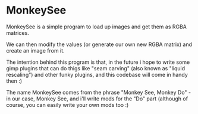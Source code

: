 # MonkeySee

MonkeySee is a simple program to load up images and get them as RGBA matrices.

We can then modify the values (or generate our own new RGBA matrix) and create an image from it.

The intention behind this program is that, in the future i hope to write some gimp plugins that can do
thigs like "seam carving" (also known as "liquid rescaling") and other funky plugins, and this codebase
will come in handy then :) 

The name MonkeySee comes from the phrase "Monkey See, Monkey Do" - in our case, Monkey See, and i'll write
mods for the "Do" part (although of course, you can easily write your own mods too :) 
